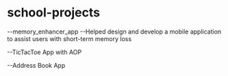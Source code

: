 # school-projects
--memory_enhancer_app
  --Helped design and develop a mobile application to assist users with short-term memory loss
  
--TicTacToe App with AOP

--Address Book App
